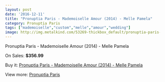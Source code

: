 ```yaml
---
layout: post
date: '2016-12-11'
title: "Pronuptia Paris - Mademoiselle Amour (2014) - Melle Pamela"
category: Pronuptia Paris
tags: ["mademoiselle","custom","melle","amour","wedding"]
image: http://img.metalkind.com/53269-thickbox_default/pronuptia-paris-mademoiselle-amour-2014-melle-pamela.jpg
---
```

Pronuptia Paris - Mademoiselle Amour (2014) - Melle Pamela

On Sales: **$356.99**
<a href="https://www.metalkind.com/en/pronuptia-paris/14737-pronuptia-paris-mademoiselle-amour-2014-melle-pamela.html"><amp-img layout="responsive" width="600" height="600" src="//img.metalkind.com/53269-thickbox_default/pronuptia-paris-mademoiselle-amour-2014-melle-pamela.jpg" alt="Pronuptia Paris - Mademoiselle Amour (2014) - Melle Pamela 0" /></a>
<a href="https://www.metalkind.com/en/pronuptia-paris/14737-pronuptia-paris-mademoiselle-amour-2014-melle-pamela.html"><amp-img layout="responsive" width="600" height="600" src="//img.metalkind.com/53272-thickbox_default/pronuptia-paris-mademoiselle-amour-2014-melle-pamela.jpg" alt="Pronuptia Paris - Mademoiselle Amour (2014) - Melle Pamela 1" /></a>
<a href="https://www.metalkind.com/en/pronuptia-paris/14737-pronuptia-paris-mademoiselle-amour-2014-melle-pamela.html"><amp-img layout="responsive" width="600" height="600" src="//img.metalkind.com/53273-thickbox_default/pronuptia-paris-mademoiselle-amour-2014-melle-pamela.jpg" alt="Pronuptia Paris - Mademoiselle Amour (2014) - Melle Pamela 2" /></a>

Buy it: [Pronuptia Paris - Mademoiselle Amour (2014) - Melle Pamela](https://www.metalkind.com/en/pronuptia-paris/14737-pronuptia-paris-mademoiselle-amour-2014-melle-pamela.html "Pronuptia Paris - Mademoiselle Amour (2014) - Melle Pamela")

View more: [Pronuptia Paris](https://www.metalkind.com/en/104-pronuptia-paris "Pronuptia Paris")